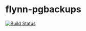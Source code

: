 # flynn-pgbackups

[![Build Status](https://travis-ci.org/mattyr/flynn-pgbackups.svg)](https://travis-ci.org/mattyr/flynn-pgbackups)
